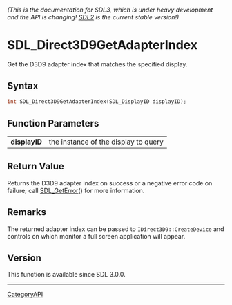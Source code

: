 ###### (This is the documentation for SDL3, which is under heavy development and the API is changing! [SDL2](https://wiki.libsdl.org/SDL2/) is the current stable version!)
# SDL_Direct3D9GetAdapterIndex

Get the D3D9 adapter index that matches the specified display.

## Syntax

```c
int SDL_Direct3D9GetAdapterIndex(SDL_DisplayID displayID);

```

## Function Parameters

|                   |                                      |
| ----------------- | ------------------------------------ |
| **displayID**     | the instance of the display to query |

## Return Value

Returns the D3D9 adapter index on success or a negative error code on
failure; call [SDL_GetError](SDL_GetError)() for more information.

## Remarks

The returned adapter index can be passed to `IDirect3D9::CreateDevice` and
controls on which monitor a full screen application will appear.

## Version

This function is available since SDL 3.0.0.

----
[CategoryAPI](CategoryAPI)

